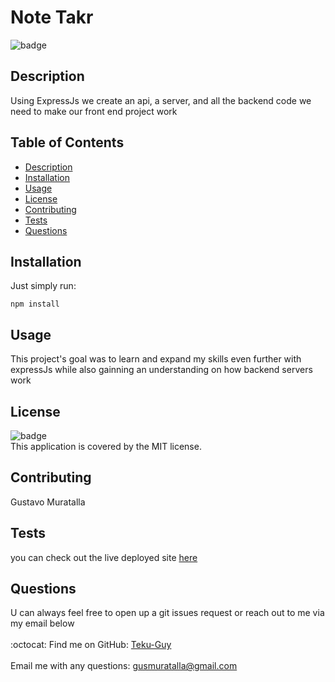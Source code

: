 
  # Note Takr

  ![badge](https://img.shields.io/badge/license-MIT-brightgreen)<br />

  ## Description
  Using ExpressJs we create an api, a server, and all the backend code we need to make our front end project work

  ## Table of Contents
  - [Description](#description)
  - [Installation](#installation)
  - [Usage](#usage)
  - [License](#license)
  - [Contributing](#contributing)
  - [Tests](#tests)
  - [Questions](#questions)

  ## Installation
  Just simply run:
  
    npm install

  ## Usage
  This project's goal was to learn and expand my skills even further with expressJs while also gainning an understanding on how backend servers work

  ## License
  ![badge](https://img.shields.io/badge/license-MIT-brightgreen)
  <br />
  This application is covered by the MIT license. 
    

  ## Contributing
  Gustavo Muratalla

  ## Tests
  you can check out the live deployed site [here](https://gorgeous-mammoth-cave-97047.herokuapp.com/)

  ## Questions
  U can always feel free to open up a git issues request or reach out to me via my email below <br />
  <br />
  :octocat: Find me on GitHub: [Teku-Guy](https://github.com/Teku-Guy)<br />
  <br />
  Email me with any questions: gusmuratalla@gmail.com<br /><br />

  
